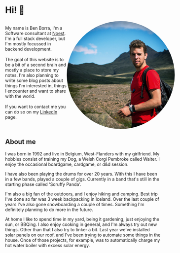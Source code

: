 # **Hi! 👋**

<style>
    .intro {
        display: flex; 
        flex: 1 0 auto;
    }
    @media(max-width: 750px) {
         .intro {
            flex-direction: column;
         }
    }
</style>
<div class="intro">
<p style="min-width:200px;">
My name is Ben Borra, I'm a Software consultant at <a href="https://noest.be">Noest</a>.
<br>
I'm a full stack developer, but I'm mostly focussed in backend development. 
<br>
<br>
The goal of this website is to be a bit of a second brain and mostly a place to store my notes. I'm also planning to write some blog posts about things I'm interested in, things I encounter and want to share with the world.
<br>
<br>
If you want to contact me you can do so on my <a href="https://www.linkedin.com/in/ben-borra/">LinkedIn</a> page.
</p>

<img src="images/root/me.jpg" style="height: 350px; width: 350px; border-radius: 350px;"  />
</div>


## **About me**

I was born in 1992 and live in Belgium, West-Flanders with my girlfriend. My hobbies consist of training my Dog, a Welsh Corgi Pembroke called Walter. 
I enjoy the occasional boardgame, cardgame, or d&d session.

I have also been playing the drums for over 20 years. With this I have been in a few bands, played a couple of gigs. Currently in a band that's still in the starting phase called 'Scruffy Panda'.

I'm also a big fan of the outdoors, and I enjoy hiking and camping. Best trip I've done so far was 3 week backpacking in Iceland. Over the last couple of years I've also gone snowboarding a couple of times. Something I'm definitely planning to do more in the future.

At home I like to spend time in my yard, being it gardening, just enjoying the sun, or BBQing. I also enjoy cooking in general, and I'm always try out new things. Other than that I also try to tinker a bit. Last year we've installed solar panels on our roof, and I've been trying to automate some things in the house. Once of those projects, for example, was to automatically charge my hot water boiler with excess solar energy.